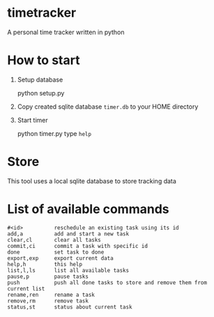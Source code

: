 # timetracker

A personal time tracker written in python

# How to start

1. Setup database 

    python setup.py 
  
2. Copy created sqlite database `timer.db` to your HOME directory

3. Start timer

    python timer.py
    type `help`


# Store

This tool uses a local sqlite database to store tracking data

# List of available commands


    #<id>          reschedule an existing task using its id
    add,a          add and start a new task
    clear,cl       clear all tasks
    commit,ci      commit a task with specific id
    done           set task to done
    export,exp     export current data
    help,h         this help
    list,l,ls      list all available tasks
    pause,p        pause tasks
    push           push all done tasks to store and remove them from current list
    rename,ren     rename a task
    remove,rm      remove task
    status,st      status about current task
